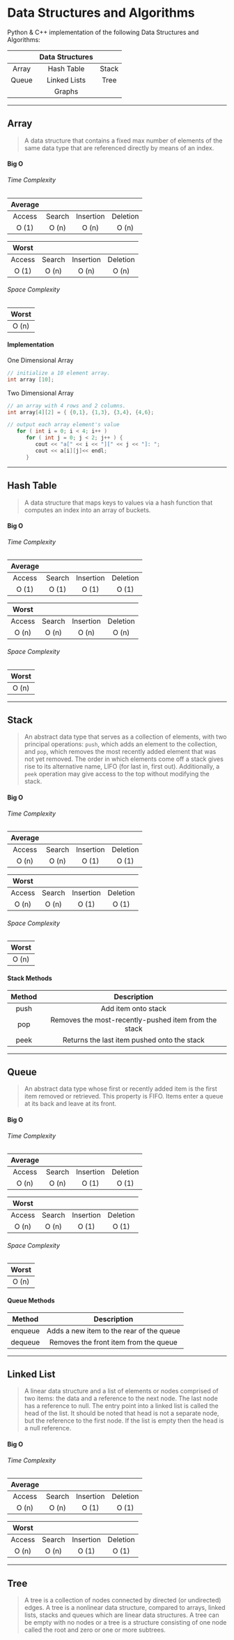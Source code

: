 # Data Structures and Algorithms

Python & C++ implementation of the following Data Structures and Algorithms:


| | Data Structures | |
| :---: | :---: | :---: |
| Array | Hash Table| Stack |
| Queue | Linked Lists | Tree |
| | Graphs | | |

---

## Array

> A data structure that contains a fixed max number of
elements of the same data type that are referenced directly
by means of an index.

#### Big O

###### Time Complexity

| Average | | | |
| :---: | :---: | :---: | :---: |
| Access | Search | Insertion | Deletion |
| O (1) | O (n) | O (n)| O (n) |

| Worst | | | |
| :---: | :---: | :---: | :---: |
| Access | Search | Insertion | Deletion |
| O (1) | O (n) | O (n)| O (n) |

###### Space Complexity

|Worst|
| :---: |
| O (n)|

#### Implementation

One Dimensional Array

``` C++
// initialize a 10 element array.
int array [10];
```

Two Dimensional Array

``` C++
// an array with 4 rows and 2 columns.
int array[4][2] = { {0,1}, {1,3}, {3,4}, {4,6};

// output each array element's value                      
   for ( int i = 0; i < 4; i++ )
      for ( int j = 0; j < 2; j++ ) {
         cout << "a[" << i << "][" << j << "]: ";
         cout << a[i][j]<< endl;
      }
```
---

## Hash Table

> A data structure that maps keys to values via a hash function
that computes an index into an array of buckets.

#### Big O

###### Time Complexity

| Average | | | |
| :---: | :---: | :---: | :---: |
| Access | Search | Insertion | Deletion |
| O (1) | O (1) | O (1)| O (1) |

| Worst | | | |
| :---: | :---: | :---: | :---: |
| Access | Search | Insertion | Deletion |
| O (n) | O (n) | O (n)| O (n) |

###### Space Complexity

|Worst|
| :---: |
| O (n)|

---

## Stack

>An abstract data type that serves as a collection of elements, with two principal operations: ``push``, which adds an element to the collection, and ``pop``, which removes the most recently added element that was not yet removed. The order in which elements come off a stack gives rise to its alternative name, LIFO (for last in, first out). Additionally, a ``peek`` operation may give access to the top without modifying the stack.

#### Big O

###### Time Complexity

| Average | | | |
| :---: | :---: | :---: | :---: |
| Access | Search | Insertion | Deletion |
| O (n) | O (n) | O (1)| O (1) |

| Worst   | | | |
| :---: | :---: | :---: | :---: |
| Access | Search | Insertion | Deletion |
| O (n) | O (n) | O (1)| O (1) |

###### Space Complexity

|Worst|
| :---: |
| O (n)|

#### Stack Methods

| Method | Description |
| :---: | :---: |
| push |Add item onto stack|
| pop |Removes the most-recently-pushed item from the stack|
| peek |Returns the last item pushed onto the stack|

---

## Queue

>An abstract data type whose first or recently added item is the first item removed or retrieved. This property is FIFO. Items enter a queue at its back and leave at its front.

#### Big O

###### Time Complexity

| Average | | | |
| :---: | :---: | :---: | :---: |
| Access | Search | Insertion | Deletion |
| O (n) | O (n) | O (1)| O (1) |

| Worst   | | | |
| :---: | :---: | :---: | :---: |
| Access | Search | Insertion | Deletion |
| O (n) | O (n) | O (1)| O (1) |

###### Space Complexity

|Worst|
| :---: |
| O (n)|

#### Queue Methods

| Method | Description |
| :---: | :---: |
| enqueue |Adds a new item to the rear of the queue|
| dequeue |Removes the front item from the queue|

---

## Linked List

>A linear data structure and a list of elements or nodes comprised of two items: the data and a reference to the next node. The last node has a reference to null. The entry point into a linked list is called the head of the list. It should be noted that head is not a separate node, but the reference to the first node. If the list is empty then the head is a null reference.

#### Big O

###### Time Complexity

| Average | | | |
| :---: | :---: | :---: | :---: |
| Access | Search | Insertion | Deletion |
| O (n) | O (n) | O (1)| O (1) |

| Worst   | | | |
| :---: | :---: | :---: | :---: |
| Access | Search | Insertion | Deletion |
| O (n) | O (n) | O (1)| O (1) |

---

## Tree

>A tree is a collection of nodes connected by directed (or undirected) edges. A tree is a nonlinear data structure, compared to arrays, linked lists, stacks and queues which are linear data structures. A tree can be empty with no nodes or a tree is a structure consisting of one node called the root and zero or one or more subtrees.

